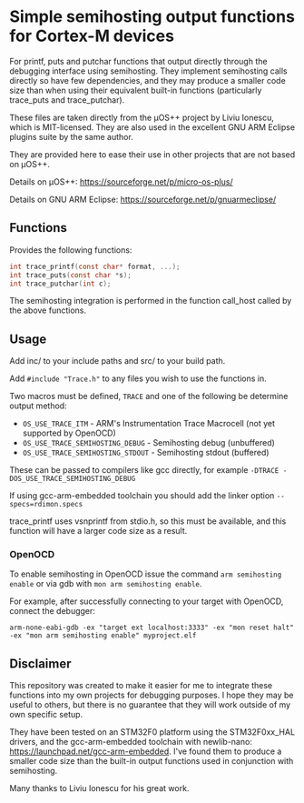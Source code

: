 # Simple semihosting output functions for Cortex-M devices

For printf, puts and putchar functions that output directly through the debugging interface using semihosting.
They implement semihosting calls directly so have few dependencies, and they may produce a smaller code size than when using their equivalent built-in functions (particularly trace_puts and trace_putchar).

These files are taken directly from the µOS++ project by Liviu Ionescu, which is MIT-licensed.
They are also used in the excellent GNU ARM Eclipse plugins suite by the same author.

They are provided here to ease their use in other projects that are not based on µOS++.

Details on µOS++:
https://sourceforge.net/p/micro-os-plus/

Details on GNU ARM Eclipse:
https://sourceforge.net/p/gnuarmeclipse/

## Functions
Provides the following functions:
```c
int trace_printf(const char* format, ...);
int trace_puts(const char *s);
int trace_putchar(int c);
```

The semihosting integration is performed in the function call_host called by the above functions.

## Usage
Add inc/ to your include paths and src/ to your build path.

Add `#include "Trace.h"` to any files you wish to use the functions in.



Two macros must be defined, `TRACE` and one of the following be determine output method:
* `OS_USE_TRACE_ITM` - ARM's Instrumentation Trace Macrocell (not yet supported by OpenOCD)
* `OS_USE_TRACE_SEMIHOSTING_DEBUG` - Semihosting debug (unbuffered)
* `OS_USE_TRACE_SEMIHOSTING_STDOUT` - Semihosting stdout (buffered)

These can be passed to compilers like gcc directly, for example `-DTRACE -DOS_USE_TRACE_SEMIHOSTING_DEBUG`

If using gcc-arm-embedded toolchain you should add the linker option `--specs=rdimon.specs`

trace_printf uses vsnprintf from stdio.h, so this must be available, and this function will have a larger code size as a result.

### OpenOCD
To enable semihosting in OpenOCD issue the command `arm semihosting enable` or via gdb with `mon arm semihosting enable`.

For example, after successfully connecting to your target with OpenOCD, connect the debugger:
```
arm-none-eabi-gdb -ex "target ext localhost:3333" -ex "mon reset halt" -ex "mon arm semihosting enable" myproject.elf
```

## Disclaimer
This repository was created to make it easier for me to integrate these functions into my own projects for debugging purposes.
I hope they may be useful to others, but there is no guarantee that they will work outside of my own specific setup.

They have been tested on an STM32F0 platform using the STM32F0xx_HAL drivers, and the gcc-arm-embedded toolchain with newlib-nano:
https://launchpad.net/gcc-arm-embedded. I've found them to produce a smaller code size than the built-in output functions used in conjunction with semihosting.

Many thanks to Liviu Ionescu for his great work.
